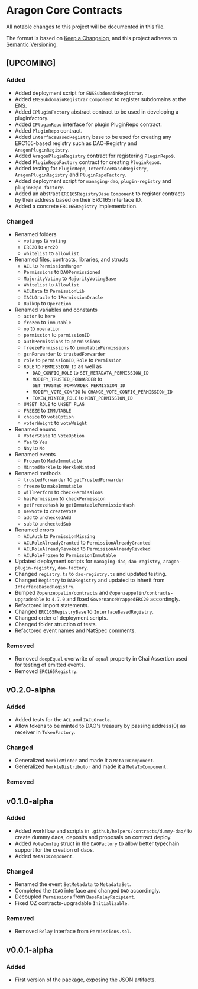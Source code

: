 # Aragon Core Contracts

All notable changes to this project will be documented in this file.

The format is based on [Keep a Changelog](https://keepachangelog.com/en/1.0.0/),
and this project adheres to [Semantic Versioning](https://semver.org/spec/v2.0.0.html).

## [UPCOMING]

### Added

- Added deployment script for `ENSSubdomainRegistrar`.
- Added `ENSSubdomainRegistrar` `Component` to register subdomains at the ENS.
- Added `IPluginFactory` abstract contract to be used in developing a pluginfactory.
- Added `IPluginRepo` interface for plugin PluginRepo contract.
- Added `PluginRepo` contract.
- Added `InterfaceBasedRegistry` base to be used for creating any ERC165-based registry such as DAO-Registry and `AragonPluginRegistry`.
- Added `AragonPluginRegistry` contract for registering `PluginRepo`s.
- Added `PluginRepoFactory` contract for creating `PluginRepo`s.
- Added testing for `PluginRepo`, `InterfaceBasedRegistry`, `AragonPluginRegistry` and `PluginRepoFactory`.
- Added deployment script for `managing-dao`, `plugin-registry` and `pluginRepo-factory`.
- Added an abstract `ERC165RegistryBase` `Component` to register contracts by their address based on their ERC165 interface ID.
- Added a concrete `ERC165Registry` implementation.

### Changed

- Renamed folders
  - `votings` to `voting`
  - `ERC20` to `erc20`
  - `whitelist` to `allowlist`
- Renamed files, contracts, libraries, and structs
  - `ACL` to `PermissionManger`
  - `Permissions` to `DAOPermissioned`
  - `MajorityVoting` to `MajorityVotingBase`
  - `Whitelist` to `Allowlist`
  - `ACLData` to `PermissionLib`
  - `IACLOracle` to `IPermissionOracle`
  - `BulkOp` to `Operation`
- Renamed variables and constants
  - `actor` to `here`
  - `frozen` to `immutable`
  - `op` to `operation`
  - `permission` to `permissionID`
  - `authPermissions` to `permissions`
  - `freezePermissions` to `immutablePermissions`
  - `gsnForwarder` to `trustedForwarder`
  - `role` to `permissionID`, `Role` to `Permission`
  - `ROLE` to `PERMISSION_ID` as well as
    - `DAO_CONFIG_ROLE` to `SET_METADATA_PERMISSION_ID`
    - `MODIFY_TRUSTED_FORWARDER` to `SET_TRUSTED_FORWARDER_PERMISSION_ID`
    - `MODIFY_VOTE_CONFIG` to `CHANGE_VOTE_CONFIG_PERMISSION_ID`
    - `TOKEN_MINTER_ROLE` to `MINT_PERMISSION_ID`
  - `UNSET_ROLE` to `UNSET_FLAG`
  - `FREEZE` to `IMMUTABLE`
  - `choice` to `voteOption`
  - `voterWeight` to `voteWeight`
- Renamed enums
  - `VoterState` to `VoteOption`
  - `Yea` to `Yes`
  - `Nay` to `No`
- Renamed events
  - `Frozen` to `MadeImmutable`
  - `MintedMerkle` to `MerkleMinted`
- Renamed methods
  - `trustedForwarder` to `getTrustedForwarder`
  - `freeze` to `makeImmutable`
  - `willPerform` to `checkPermissions`
  - `hasPermission` to `checkPermission`
  - `getFreezeHash` to `getImmutablePermissionHash`
  - `newVote` to `createVote`
  - `add` to `uncheckedAdd`
  - `sub` to `uncheckedSub`
- Renamed errors
  - `ACLAuth` to `PermissionMissing`
  - `ACLRoleAlreadyGranted` to `PermissionAlreadyGranted`
  - `ACLRoleAlreadyRevoked` to `PermissionAlreadyRevoked`
  - `ACLRoleFrozen` to `PermissionImmutable`
- Updated deployment scripts for `managing-dao`, `dao-registry`, `aragon-plugin-registry`, `dao-factory`.
- Changed `registry.ts` to `dao-registry.ts` and updated testing.
- Changed `Registry` to `DAORegistry` and updated to inherit from `InterfaceBasedRegistry`.
- Bumped `@openzeppelin/contracts` and `@openzeppelin/contracts-upgradeable` to `4.7.0` and fixed `GovernanceWrappedERC20` accordingly.
- Refactored import statements.
- Changed `ERC165RegistryBase` to `InterfaceBasedRegistry`.
- Changed order of deployment scripts.
- Changed folder struction of tests.
- Refactored event names and NatSpec comments.

### Removed

- Removed `deepEqual` overwrite of `equal` property in Chai Assertion used for testing of emitted events.
- Removed `ERC165Registry`.

## v0.2.0-alpha

### Added

- Added tests for the `ACL` and `IACLOracle`.
- Allow tokens to be minted to DAO's treasury by passing address(0) as receiver in `TokenFactory`.

### Changed

- Generalized `MerkleMinter` and made it a `MetaTxComponent`.
- Generalized `MerkleDistributor` and made it a `MetaTxComponent`.

### Removed

## v0.1.0-alpha

### Added

- Added workflow and scripts in `.github/helpers/contracts/dummy-dao/` to create dummy daos, deposits and proposals on contract deploy.
- Added `VoteConfig` struct in the `DAOFactory` to allow better typechain support for the creation of daos.
- Added `MetaTxComponent`.

### Changed

- Renamed the event `SetMetadata` to `MetadataSet`.
- Completed the `IDAO` interface and changed `DAO` accordingly.
- Decoupled `Permissions` from `BaseRelayRecipient`.
- Fixed OZ contracts-upgradable `Initializable`.

### Removed

- Removed `Relay` interface from `Permissions.sol`.

## v0.0.1-alpha

### Added

- First version of the package, exposing the JSON artifacts.
